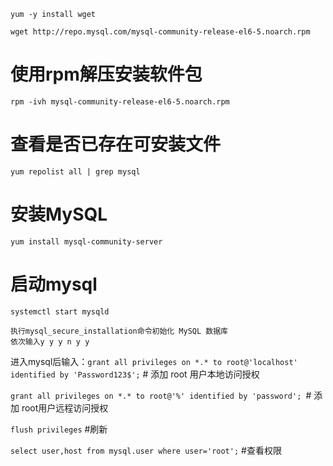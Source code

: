 
`yum -y install wget`


```wget http://repo.mysql.com/mysql-community-release-el6-5.noarch.rpm```
# 使用rpm解压安装软件包
```rpm -ivh mysql-community-release-el6-5.noarch.rpm```

# 查看是否已存在可安装文件

```yum repolist all | grep mysql```

# 安装MySQL

```yum install mysql-community-server```

# 启动mysql
```systemctl start mysqld```

```
执行mysql_secure_installation命令初始化 MySQL 数据库
依次输入y y y n y y
```


进入mysql后输入：```grant all privileges on *.* to root@'localhost' identified by 'Password123$';``` # 添加 root 用户本地访问授权

```grant all privileges on *.* to root@'%' identified by 'password'; ```# 添加 root用户远程访问授权

`flush privileges` #刷新

`select user,host from mysql.user where user='root';` #查看权限
